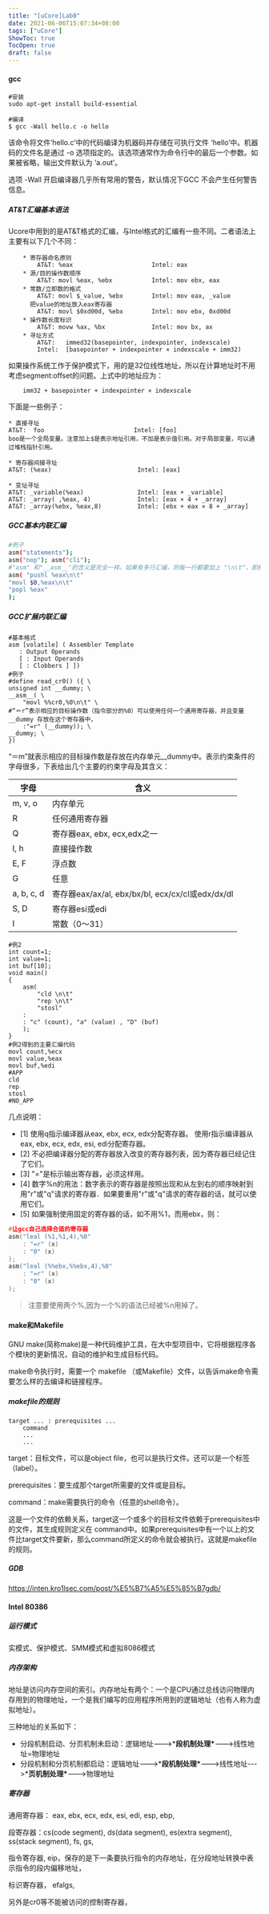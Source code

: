```yaml
---
title: "[uCore]Lab0"
date: 2021-06-06T15:07:34+08:00
tags: ["uCore"]
ShowToc: true
TocOpen: true
draft: false
---
```



#### gcc

```
#安装
sudo apt-get install build-essential
```

```
#编译
$ gcc -Wall hello.c -o hello
```

该命令将文件‘hello.c’中的代码编译为机器码并存储在可执行文件 ‘hello’中。机器码的文件名是通过 -o 选项指定的。该选项通常作为命令行中的最后一个参数。如果被省略，输出文件默认为 ‘a.out’。

选项 -Wall 开启编译器几乎所有常用的警告，默认情况下GCC 不会产生任何警告信息。

##### AT&T汇编基本语法

Ucore中用到的是AT&T格式的汇编，与Intel格式的汇编有一些不同。二者语法上主要有以下几个不同：

```assembly
    * 寄存器命名原则
        AT&T: %eax                      Intel: eax
    * 源/目的操作数顺序 
        AT&T: movl %eax, %ebx           Intel: mov ebx, eax
    * 常数/立即数的格式　
        AT&T: movl $_value, %ebx        Intel: mov eax, _value
      把value的地址放入eax寄存器
        AT&T: movl $0xd00d, %ebx        Intel: mov ebx, 0xd00d
    * 操作数长度标识 
        AT&T: movw %ax, %bx             Intel: mov bx, ax
    * 寻址方式 
        AT&T:   immed32(basepointer, indexpointer, indexscale)
        Intel:  [basepointer + indexpointer × indexscale + imm32)
```

如果操作系统工作于保护模式下，用的是32位线性地址，所以在计算地址时不用考虑segment:offset的问题。上式中的地址应为：

```
    imm32 + basepointer + indexpointer × indexscale
```

下面是一些例子：

```assembly
* 直接寻址 
AT&T:  foo                         Intel: [foo]
boo是一个全局变量。注意加上$是表示地址引用，不加是表示值引用。对于局部变量，可以通过堆栈指针引用。

* 寄存器间接寻址 
AT&T: (%eax)                        Intel: [eax]

* 变址寻址 
AT&T: _variable(%eax)               Intel: [eax + _variable]
AT&T: _array( ,%eax, 4)             Intel: [eax × 4 + _array]
AT&T: _array(%ebx, %eax,8)          Intel: [ebx + eax × 8 + _array]
```

##### GCC基本内联汇编

```sh
#例子
asm("statements");
asm("nop"); asm("cli");
#"asm" 和"__asm__"的含义是完全一样。如果有多行汇编，则每一行都要加上 "\n\t"，即换行符和tab 符
asm( "pushl %eax\n\t"
"movl $0,%eax\n\t"
"popl %eax"
);
```

##### GCC扩展内联汇编

```assembly
#基本格式
asm [volatile] ( Assembler Template
   : Output Operands
   [ : Input Operands
   [ : Clobbers ] ])
#例子
#define read_cr0() ({ \
unsigned int __dummy; \
__asm__( \
    "movl %%cr0,%0\n\t" \
#“＝r”表示相应的目标操作数（指令部分的%0）可以使用任何一个通用寄存器，并且变量__dummy 存放在这个寄存器中，
    :"=r" (__dummy)); \
__dummy; \
})
```


“＝m”就表示相应的目标操作数是存放在内存单元__dummy中。表示约束条件的字母很多，下表给出几个主要的约束字母及其含义：

| 字母       | 含义                                             |
| ---------- | ------------------------------------------------ |
| m, v, o    | 内存单元                                         |
| R          | 任何通用寄存器                                   |
| Q          | 寄存器eax, ebx, ecx,edx之一                      |
| I, h       | 直接操作数                                       |
| E, F       | 浮点数                                           |
| G          | 任意                                             |
| a, b, c, d | 寄存器eax/ax/al, ebx/bx/bl, ecx/cx/cl或edx/dx/dl |
| S, D       | 寄存器esi或edi                                   |
| I          | 常数（0～31）                                    |



```assembly
#例2
int count=1;
int value=1;
int buf[10];
void main()
{
    asm(
        "cld \n\t"
        "rep \n\t"
        "stosl"
    :
    : "c" (count), "a" (value) , "D" (buf)
    );
}
#例2得到的主要汇编代码
movl count,%ecx
movl value,%eax
movl buf,%edi
#APP
cld
rep
stosl
#NO_APP
```
几点说明：

- [1] 使用q指示编译器从eax, ebx, ecx, edx分配寄存器。 使用r指示编译器从eax, ebx, ecx, edx, esi, edi分配寄存器。
- [2] 不必把编译器分配的寄存器放入改变的寄存器列表，因为寄存器已经记住了它们。
- [3] "="是标示输出寄存器，必须这样用。
- [4] 数字%n的用法：数字表示的寄存器是按照出现和从左到右的顺序映射到用"r"或"q"请求的寄存器．如果要重用"r"或"q"请求的寄存器的话，就可以使用它们。
- [5] 如果强制使用固定的寄存器的话，如不用%1，而用ebx，则：

```c
#让gcc自己选择合适的寄存器
asm("leal (%1,%1,4),%0"
    : "=r" (x)
    : "0" (x)
);
asm("leal (%%ebx,%%ebx,4),%0"
    : "=r" (x)
    : "0" (x) 
);
```

> 注意要使用两个%,因为一个%的语法已经被%n用掉了。

#### make和Makefile

GNU make(简称make)是一种代码维护工具，在大中型项目中，它将根据程序各个模块的更新情况，自动的维护和生成目标代码。

make命令执行时，需要一个 makefile （或Makefile）文件，以告诉make命令需要怎么样的去编译和链接程序。

#####  makefile的规则

```
target ... : prerequisites ...
    command
    ...
    ...
```

target：目标文件，可以是object file，也可以是执行文件。还可以是一个标签（label）。

prerequisites：要生成那个target所需要的文件或是目标。

command：make需要执行的命令（任意的shell命令）。

这是一个文件的依赖关系，target这一个或多个的目标文件依赖于prerequisites中的文件，其生成规则定义在 command中。如果prerequisites中有一个以上的文件比target文件要新，那么command所定义的命令就会被执行。这就是makefile的规则。

##### GDB

https://inten.kro1lsec.com/post/%E5%B7%A5%E5%85%B7gdb/

#### Intel 80386

##### 运行模式

实模式、保护模式、SMM模式和虚拟8086模式

##### 内存架构

地址是访问内存空间的索引。内存地址有两个：一个是CPU通过总线访问物理内存用到的物理地址，一个是我们编写的应用程序所用到的逻辑地址（也有人称为虚拟地址）。

三种地址的关系如下：

- 分段机制启动、分页机制未启动：逻辑地址--->***段机制处理\***--->线性地址=物理地址
- 分段机制和分页机制都启动：逻辑地址--->***段机制处理\***--->线性地址--->***页机制处理\***--->物理地址

##### 寄存器

通用寄存器： eax, ebx, ecx, edx, esi, edi, esp, ebp,

段寄存器：cs(code segment), ds(data segment), es(extra segment), ss(stack segment), fs, gs,

指令寄存器, eip，保存的是下一条要执行指令的内存地址，在分段地址转换中表示指令的段内偏移地址，

标识寄存器， efalgs,

另外是cr0等不能被访问的控制寄存器，